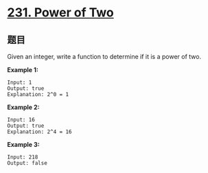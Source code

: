 # [231. Power of Two](https://leetcode.com/problems/power-of-two/)

## 题目

Given an integer, write a function to determine if it is a power of two.

**Example 1:**

    Input: 1
    Output: true 
    Explanation: 2^0 = 1

**Example 2:**

    Input: 16
    Output: true
    Explanation: 2^4 = 16

**Example 3:**

    Input: 218
    Output: false